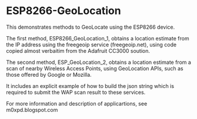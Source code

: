 # ESP8266-GeoLocation
This demonstrates methods to GeoLocate using the ESP8266 device.

The first method, ESP8266_GeoLocation_1, obtains a location estimate from the IP address using the freegeoip service (freegeoip.net), 
using code copied almost verbaitim from the Adafruit CC3000 soution.

The second method, ESP_GeoLocation_2, obtains a location estimate from a scan of nearby Wireless Access Points, using GeoLocation APIs,
such as those offered by Google or Mozilla. 

It includes an explicit example of how to build the json string which is required to submit the WAP scan result to these services.

For more information and description of applicartions, see m0xpd.blogspot.com
